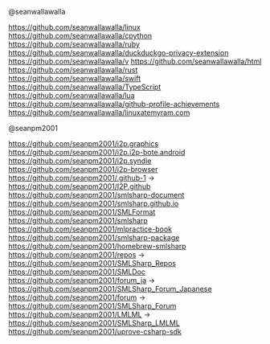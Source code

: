 @seanwallawalla

https://github.com/seanwallawalla/linux
https://github.com/seanwallawalla/cpython
https://github.com/seanwallawalla/ruby
https://github.com/seanwallawalla/duckduckgo-privacy-extension
https://github.com/seanwallawalla/v
https://github.com/seanwallawalla/html
https://github.com/seanwallawalla/rust
https://github.com/seanwallawalla/swift
https://github.com/seanwallawalla/TypeScript
https://github.com/seanwallawalla/lua
https://github.com/seanwallawalla/github-profile-achievements
https://github.com/seanwallawalla/linuxatemyram.com

@seanpm2001

https://github.com/seanpm2001/i2p.graphics
https://github.com/seanpm2001/i2p.i2p-bote.android
https://github.com/seanpm2001/i2p.syndie
https://github.com/seanpm2001/i2p-browser
https://github.com/seanpm2001/.github-1 -> https://github.com/seanpm2001/I2P.github
https://github.com/seanpm2001/smlsharp-document
https://github.com/seanpm2001/smlsharp.github.io
https://github.com/seanpm2001/SMLFormat
https://github.com/seanpm2001/smlsharp
https://github.com/seanpm2001/mlpractice-book
https://github.com/seanpm2001/smlsharp-package
https://github.com/seanpm2001/homebrew-smlsharp
https://github.com/seanpm2001/repos -> https://github.com/seanpm2001/SMLSharp_Repos
https://github.com/seanpm2001/SMLDoc
https://github.com/seanpm2001/forum_ja -> https://github.com/seanpm2001/SMLSharp_Forum_Japanese
https://github.com/seanpm2001/forum -> https://github.com/seanpm2001/SMLSharp_Forum
https://github.com/seanpm2001/LMLML -> https://github.com/seanpm2001/SMLSharp_LMLML
https://github.com/seanpm2001/uprove-csharp-sdk
